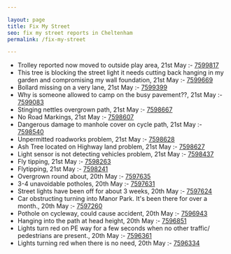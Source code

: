 ```yaml
---

layout: page
title: Fix My Street
seo: fix my street reports in Cheltenham
permalink: /fix-my-street

---
```


<!-- fix_marker starts -->

- Trolley reported now moved to outside play area, 21st May :- [7599817](https://www.fixmystreet.com/report/7599817)
- This tree is blocking the street light it needs cutting back hanging in my garden and compromising my wall foundation, 21st May :- [7599669](https://www.fixmystreet.com/report/7599669)
- Bollard missing on a very lane, 21st May :- [7599399](https://www.fixmystreet.com/report/7599399)
- Why is someone allowed to camp on the busy pavement??, 21st May :- [7599083](https://www.fixmystreet.com/report/7599083)
- Stinging nettles overgrown path, 21st May :- [7598667](https://www.fixmystreet.com/report/7598667)
- No Road Markings, 21st May :- [7598607](https://www.fixmystreet.com/report/7598607)
- Dangerous damage to manhole cover on cycle path, 21st May :- [7598540](https://www.fixmystreet.com/report/7598540)
- Unpermitted roadworks problem, 21st May :- [7598628](https://www.fixmystreet.com/report/7598628)
- Ash Tree located on Highway land problem, 21st May :- [7598627](https://www.fixmystreet.com/report/7598627)
- Light sensor is not detecting vehicles problem, 21st May :- [7598437](https://www.fixmystreet.com/report/7598437)
- Fly tipping, 21st May :- [7598263](https://www.fixmystreet.com/report/7598263)
- Flytipping, 21st May :- [7598241](https://www.fixmystreet.com/report/7598241)
- Overgrown round about, 20th May :- [7597635](https://www.fixmystreet.com/report/7597635)
- 3-4 unavoidable potholes, 20th May :- [7597631](https://www.fixmystreet.com/report/7597631)
- Street lights have been off for about 3 weeks, 20th May :- [7597624](https://www.fixmystreet.com/report/7597624)
- Car obstructing turning into Manor Park. It's been there for over a month., 20th May :- [7597260](https://www.fixmystreet.com/report/7597260)
- Pothole on cycleway, could cause accident, 20th May :- [7596943](https://www.fixmystreet.com/report/7596943)
- Hanging into the path at head height, 20th May :- [7596851](https://www.fixmystreet.com/report/7596851)
- Lights turn red on PE way for a few seconds when no other traffic/ pedestrians are present., 20th May :- [7596361](https://www.fixmystreet.com/report/7596361)
- Lights turning red when there is no need, 20th May :- [7596334](https://www.fixmystreet.com/report/7596334)

<!-- fix_marker ends -->